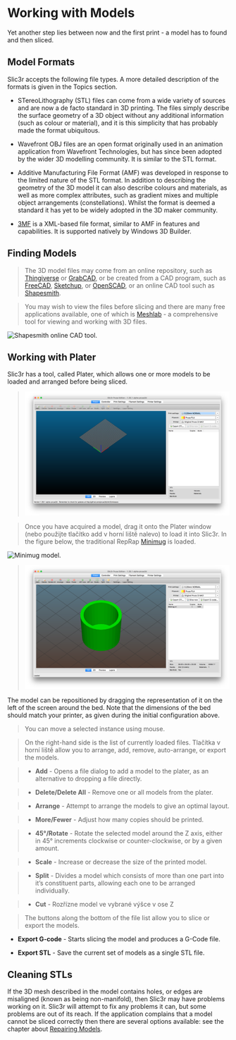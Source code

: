 Working with Models
===================

Yet another step lies between now and the first print - a model has to
found and then sliced.

Model Formats
-------------

Slic3r accepts the following file types. A more detailed description of the formats is given in the Topics section.

-   STereoLithography (STL) files can come from a wide variety of
    sources and are now a de facto standard in 3D printing. The files
    simply describe the surface geometry of a 3D object without any
    additional information (such as colour or material), and it is this
    simplicity that has probably made the format ubiquitous.

-   Wavefront OBJ files are an open format originally used in an
    animation application from Wavefront Technologies, but has since
    been adopted by the wider 3D modelling community. It is similar to
    the STL format.

-   Additive Manufacturing File Format (AMF) was developed in response
    to the limited nature of the STL format. In addition to describing
    the geometry of the 3D model it can also describe colours and
    materials, as well as more complex attributes, such as gradient
    mixes and multiple object arrangements (constellations). Whilst the
    format is deemed a standard it has yet to be widely adopted in the
    3D maker community.

-   [3MF](https://3mf.io/) is a XML-based file format, similar to AMF in
    features and capabilities.
    It is supported natively by Windows 3D Builder.

Finding Models
--------------

>The 3D model files may come from an online repository, such as
[Thingiverse](http://www.thingiverse.com) or [GrabCAD](http://grabcad.com), or be created from a CAD program, such
as [FreeCAD](http://sourceforge.net/projects/free-cad), [Sketchup](http://www.sketchup.com), or [OpenSCAD](http://www.openscad.org), or an online CAD tool
such as [Shapesmith](http://shapesmith.net).

>You may wish to view the files before slicing and there are many free
applications available, one of which is [Meshlab](http://www.meshlab.org) - a comprehensive
tool for viewing and working with 3D files.

 ![Shapesmith online CAD tool.](images/working-with-models/shapesmith.png "fig:") 

Working with Plater
-------------------

 Slic3r has a tool, called Plater, which
allows one or more models to be loaded and arranged before being sliced.

> ![Plater](images/working-with-models/plater.png "fig:") 

>Once you have acquired a model, drag it onto the Plater window (nebo použijte tlačítko add v horní liště nalevo) to load it into Slic3r. In the
figure below, the traditional RepRap [Minimug](http://www.thingiverse.com/thing:18357) is loaded.

<!---
The ring around the model is a skirt - a single
perimeter, several millimeters away from the model, which is extruded
first. This is useful in making sure the plastic is flowing smoothly
from the nozzle when the model is starting to be printed.
-->

 ![Minimug model.](images/working-with-models/minimug_model.png "fig:")


> ![STL file loaded.](images/working-with-models/plater_model_loaded.png "fig:")


The model can be repositioned by dragging the representation of it on
the left of the screen around the bed. Note that the dimensions of the
bed should match your printer, as given during the initial configuration
above.

>You can move a selected instance using mouse.

<!---
* On MacOS and Linux: You can use either <kbd>↑</kbd>, <kbd>↓</kbd>, <kbd>←</kbd>, <kbd>→</kbd> or  <kbd>W</kbd>, <kbd>A</kbd>, <kbd>S</kbd>, <kbd>D</kbd>.
* On Windows: You can use **only** <kbd>W</kbd>, <kbd>A</kbd>, <kbd>S</kbd>, <kbd>D</kbd>.

![2D Plater View.](images/working-with-models/rsz_2d_plater.png "fig:")

You are also able to configure the displacement or nudge value. To change the nudge value (it's 1mm by default):
* Press <kbd>Ctrl</kbd> or <kbd> ⌘ Command </kbd> + <kbd>,</kbd>.

In the "2D plater nudge value" box you can assign integer values as well as decimal values (the minimum value is 0.1 mm).

![2D Nudge Value Configuration.](images/working-with-models/rsz_2d_nudge_config.png "fig:")

You can use the select prev. or select next object shortcuts <kbd>Ctrl</kbd> or <kbd>⌘ Command</kbd> + <kbd>→</kbd> or <kbd>←</kbd>. If the object selected has more than 1 instance, the first instance will be the selected one by default and it will be colored red.

![Multiple Instanes of Same Object in 2D plater view.](images/working-with-models/rsz_2d_plater_instances.png "fig:")
-->

>On the right-hand side is the list of currently loaded files.
Tlačítka v horní liště allow you to arrange, add, remove,
auto-arrange, or export the models.

>-   **Add** - Opens a file dialog to add a model to the plater, as an
    alternative to dropping a file directly.

>-   **Delete/Delete All** - Remove one or all models from the plater.

>-   **Arrange** - Attempt to arrange the models to give an optimal
    layout.

>-   **More/Fewer** - Adjust how many copies should be printed.

>-   **45°/Rotate** - Rotate the selected model around the Z axis, either
    in 45° increments clockwise or counter-clockwise, or by a given
    amount.

>-   **Scale** - Increase or decrease the size of the printed model.

>-   **Split** - Divides a model which consists of more than one part
    into it’s constituent parts, allowing each one to be arranged
    individually.

>-	**Cut** - Rozřízne model ve vybrané výšce v ose Z

>The buttons along the bottom of the file list allow you to slice or export the models.


-   **Export G-code** - Starts slicing the model and produces a G-Code
    file.

-   **Export STL** - Save the current set of models as a single STL
    file.

Cleaning STLs
-------------

 If the 3D mesh described in the model contains
holes, or edges are misaligned (known as being non-manifold), then
Slic3r may have problems working on it. Slic3r will attempt to fix any
problems it can, but some problems are out of its reach. If the
application complains that a model cannot be sliced correctly then there
are several options available: see the chapter about [Repairing Models](../advanced/repairing-models.md).

<!---
[^1]: <http://www.thingiverse.com>

[^2]: <http://grabcad.com>

[^3]: <http://sourceforge.net/projects/free-cad>

[^4]: <http://www.sketchup.com>

[^5]: <http://www.openscad.org>

[^6]: <http://shapesmith.net>

[^7]: <http://www.meshlab.org>

[^8]: <http://www.thingiverse.com/thing:18357>

-->